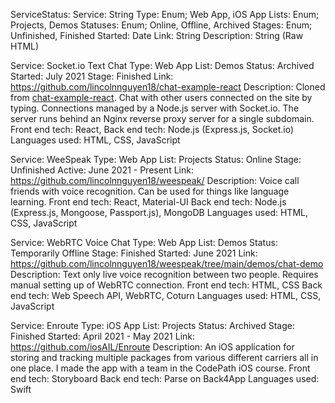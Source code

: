 ServiceStatus:
  Service: String
  Type: Enum; Web App, iOS App
  Lists: Enum; Projects, Demos
  Statuses: Enum; Online, Offline, Archived
  Stages: Enum; Unfinished, Finished
  Started: Date
  Link: String
  Description: String (Raw HTML)

Service: Socket.io Text Chat
Type: Web App
List: Demos
Status: Archived
Started: July 2021
Stage: Finished
Link: https://github.com/lincolnnguyen18/chat-example-react
Description: Cloned from <a href="https://github.com/lincolnnguyen18/chat-example-react">chat-example-react</a>. Chat with other users connected on the site by typing. Connections managed by a Node.js server with Socket.io. The server runs behind an Nginx reverse proxy server for a single subdomain.
Front end tech: React, 
Back end tech: Node.js (Express.js, Socket.io)
Languages used: HTML, CSS, JavaScript

Service: WeeSpeak
Type: Web App
List: Projects
Status: Online
Stage: Unfinished
Active: June 2021 - Present
Link: https://github.com/lincolnnguyen18/weespeak/
Description: Voice call friends with voice recognition. Can be used for things like language learning.
Front end tech: React, Material-UI
Back end tech: Node.js (Express.js, Mongoose, Passport.js), MongoDB
Languages used: HTML, CSS, JavaScript

Service: WebRTC Voice Chat
Type: Web App
List: Demos
Status: Temporarily Offline
Stage: Finished
Started: June 2021
Link: https://github.com/lincolnnguyen18/weespeak/tree/main/demos/chat-demo
Description: Text only live voice recognition between two people. Requires manual setting up of WebRTC connection.
Front end tech: HTML, CSS
Back end tech: Web Speech API, WebRTC, Coturn
Languages used: HTML, CSS, JavaScript

Service: Enroute
Type: iOS App
List: Projects
Status: Archived
Stage: Finished
Started: April 2021 - May 2021
Link: https://github.com/iosAIL/Enroute
Description: An iOS application for storing and tracking multiple packages from various different carriers all in one place. I made the app with a team in the CodePath iOS course.
Front end tech: Storyboard
Back end tech: Parse on Back4App
Languages used: Swift